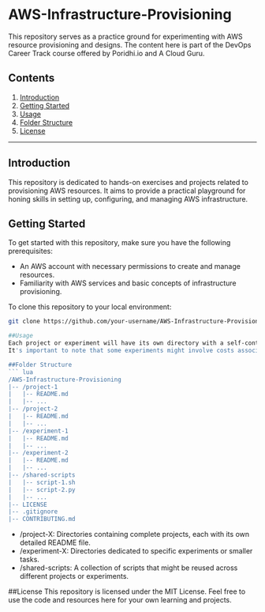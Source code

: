 # AWS-Infrastructure-Provisioning

This repository serves as a practice ground for experimenting with AWS resource provisioning and designs. The content here is part of the DevOps Career Track course offered by Poridhi.io and A Cloud Guru.

## Contents

1. [Introduction](#introduction)
2. [Getting Started](#getting-started)
3. [Usage](#usage)
4. [Folder Structure](#folder-structure)
5. [License](#license)

---

## Introduction

This repository is dedicated to hands-on exercises and projects related to provisioning AWS resources. It aims to provide a practical playground for honing skills in setting up, configuring, and managing AWS infrastructure.

## Getting Started

To get started with this repository, make sure you have the following prerequisites:

- An AWS account with necessary permissions to create and manage resources.
- Familiarity with AWS services and basic concepts of infrastructure provisioning.

To clone this repository to your local environment:

```bash
git clone https://github.com/your-username/AWS-Infrastructure-Provisioning.git

##Usage
Each project or experiment will have its own directory with a self-contained README file explaining the purpose, requirements, and steps to execute it.
It's important to note that some experiments might involve costs associated with AWS services. Always review and understand the AWS pricing details before running any experiments.

##Folder Structure
``` lua
/AWS-Infrastructure-Provisioning
|-- /project-1
|   |-- README.md
|   |-- ...
|-- /project-2
|   |-- README.md
|   |-- ...
|-- /experiment-1
|   |-- README.md
|   |-- ...
|-- /experiment-2
|   |-- README.md
|   |-- ...
|-- /shared-scripts
|   |-- script-1.sh
|   |-- script-2.py
|   |-- ...
|-- LICENSE
|-- .gitignore
|-- CONTRIBUTING.md
```
- /project-X: Directories containing complete projects, each with its own detailed README file.
- /experiment-X: Directories dedicated to specific experiments or smaller tasks.
- /shared-scripts: A collection of scripts that might be reused across different projects or experiments.

##License
This repository is licensed under the MIT License. Feel free to use the code and resources here for your own learning and projects.
